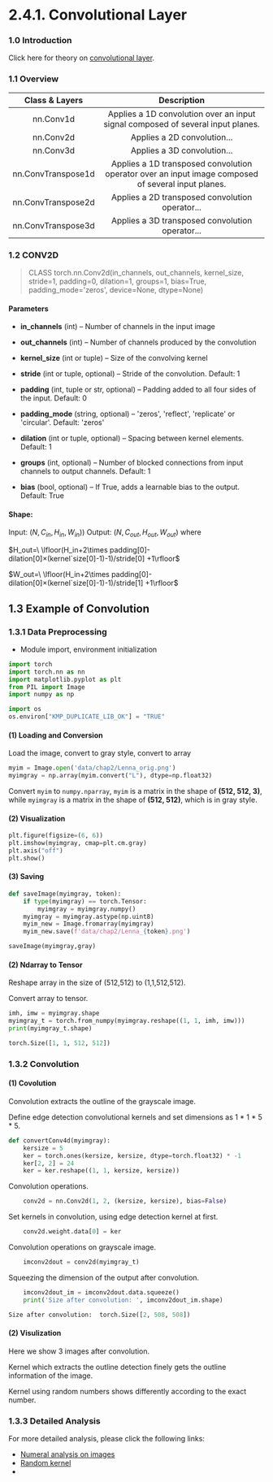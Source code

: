 # 2.4.1. Convolutional Layer

### 1.0 Introduction


Click here for theory on [convolutional layer]().

### 1.1 Overview

| Class & Layers | Description |
| :---: | :---: |
| nn.Conv1d | Applies a 1D convolution over an input signal composed of several input planes. |
| nn.Conv2d | Applies a 2D convolution... |
| nn.Conv3d | Applies a 3D convolution... |
| nn.ConvTranspose1d | Applies a 1D transposed convolution operator over an input image composed of several input planes.| 
| nn.ConvTranspose2d | Applies a 2D transposed convolution operator... |
| nn.ConvTranspose3d | Applies a 3D transposed convolution operator... |

### 1.2 CONV2D
> CLASS torch.nn.Conv2d(in_channels, out_channels, kernel_size, stride=1, padding=0, dilation=1, groups=1, bias=True, padding_mode='zeros', device=None, dtype=None)

#### Parameters
- **in_channels** (int) – Number of channels in the input image

- **out_channels** (int) – Number of channels produced by the convolution

- **kernel_size** (int or tuple) – Size of the convolving kernel

- **stride** (int or tuple, optional) – Stride of the convolution. Default: 1

- **padding** (int, tuple or str, optional) – Padding added to all four sides of the input. Default: 0

- **padding_mode** (string, optional) – 'zeros', 'reflect', 'replicate' or 'circular'. Default: 'zeros'

- **dilation** (int or tuple, optional) – Spacing between kernel elements. Default: 1

- **groups** (int, optional) – Number of blocked connections from input channels to output channels. Default: 1

- **bias** (bool, optional) – If True, adds a learnable bias to the output. Default: True

#### Shape:

Input: $(N, C_{in}, H_{in}, W_{in}) )$
Output: $(N, C_{out}, H_{out}, W_{out})$ where 

$H_out=\ \lfloor(H_in+2\times padding[0]-dilation[0]×(kernel`size[0]-1)-1)/stride[0] +1\rfloor$

$W_out=\ \lfloor(H_in+2\times padding[0]-dilation[0]×(kernel`size[0]-1)-1)/stride[1] +1\rfloor$

## 1.3 Example of Convolution

### 1.3.1 Data Preprocessing

- Module import, environment initialization
```python
import torch
import torch.nn as nn
import matplotlib.pyplot as plt
from PIL import Image
import numpy as np

import os
os.environ["KMP_DUPLICATE_LIB_OK"] = "TRUE"
```
#### (1) Loading and Conversion
Load the image, convert to gray style, convert to array
```python
myim = Image.open('data/chap2/Lenna_orig.png')
myimgray = np.array(myim.convert("L"), dtype=np.float32)
```
Convert ```myim``` to ```numpy.nparray```,  ```myim``` is
a matrix in the shape of **(512, 512, 3)**, while ```myimgray```
is a matrix in the shape of **(512, 512)**, which is in gray style.

#### (2) Visualization
```python
plt.figure(figsize=(6, 6))
plt.imshow(myimgray, cmap=plt.cm.gray)
plt.axis("off")
plt.show()
```
#### (3) Saving
```python
def saveImage(myimgray, token):
    if type(myimgray) == torch.Tensor:
        myimgray = myimgray.numpy()
    myimgray = myimgray.astype(np.uint8)
    myim_new = Image.fromarray(myimgray)
    myim_new.save(f'data/chap2/Lenna_{token}.png')

saveImage(myimgray,gray)
```

####  (2) Ndarray to Tensor

Reshape array in the size of (512,512) to (1,1,512,512).

Convert array to tensor.

```python
imh, imw = myimgray.shape
myimgray_t = torch.from_numpy(myimgray.reshape((1, 1, imh, imw)))
print(myimgray_t.shape)

torch.Size([1, 1, 512, 512])
```

### 1.3.2 Convolution
#### (1) Covolution
Convolution extracts the outline of the grayscale image.

Define edge detection convolutional kernels and set dimensions as 1 * 1 * 5 * 5.

```python
def convertConv4d(myimgray):
    kersize = 5
    ker = torch.ones(kersize, kersize, dtype=torch.float32) * -1
    ker[2, 2] = 24
    ker = ker.reshape((1, 1, kersize, kersize))
```

Convolution operations.
```python
    conv2d = nn.Conv2d(1, 2, (kersize, kersize), bias=False)
```

Set kernels in convolution, using edge detection kernel at first.
```python
    conv2d.weight.data[0] = ker
```

Convolution operations on grayscale image.
```python
    imconv2dout = conv2d(myimgray_t)
```
Squeezing the dimension of the output after convolution.
```python
    imconv2dout_im = imconv2dout.data.squeeze()
    print('Size after convolution: ', imconv2dout_im.shape)

Size after convolution:  torch.Size([2, 508, 508])
```
#### (2) Visulization
Here we show 3 images after convolution.

Kernel which extracts the outline detection finely gets
the outline information of the image.

Kernel using random numbers shows differently according to
the exact number.




### 1.3.3 Detailed Analysis
For more detailed analysis, please click the following links:
- [Numeral analysis on images]()
- [Random kernel]()
- 












